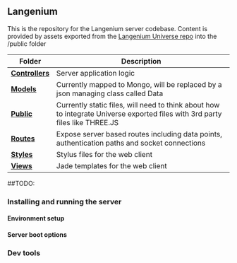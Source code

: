 ## Langenium

This is the repository for the Langenium server codebase. Content is provided by assets exported from the [Langenium Universe repo](https://github.com/paulbrzeski/Langenium-Universe) into the /public folder

Folder | Description
--- | ---
**[Controllers](/controllers)** | Server application logic
**[Models](/models)** | Currently mapped to Mongo, will be replaced by a json managing class called Data
**[Public](/public)** | Currently static files, will need to think about how to integrate Universe exported files with 3rd party files like THREE.JS 
**[Routes](/routes)** | Expose server based routes including data points, authentication paths and socket connections
**[Styles](/styles)** | Stylus files for the web client
**[Views](/views)** | Jade templates for the web client

##TODO:

### Installing and running the server

#### Environment setup

#### Server boot options

### Dev tools

